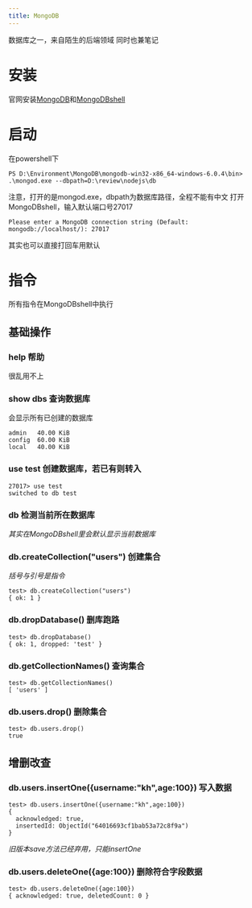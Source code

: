 ```yaml
---
title: MongoDB
---
```

数据库之一，来自陌生的后端领域
同时也兼笔记
# 安装
官网安装[MongoDB](https://www.mongodb.com/try/download/community)和[MongoDBshell](https://www.mongodb.com/try/download/shell)
# 启动
在powershell下
```shell
PS D:\Environment\MongoDB\mongodb-win32-x86_64-windows-6.0.4\bin> .\mongod.exe --dbpath=D:\review\nodejs\db
```
注意，打开的是mongod.exe，dbpath为数据库路径，全程不能有中文
打开MongoDBshell，输入默认端口号27017
```shell
Please enter a MongoDB connection string (Default: mongodb://localhost/): 27017
```
其实也可以直接打回车用默认
# 指令
所有指令在MongoDBshell中执行
## 基础操作
### help 帮助
很乱用不上
### show dbs 查询数据库
会显示所有已创建的数据库
```
admin   40.00 KiB
config  60.00 KiB
local   40.00 KiB
```
### use test 创建数据库，若已有则转入
```
27017> use test
switched to db test
```
### db 检测当前所在数据库
*其实在MongoDBshell里会默认显示当前数据库*
### db.createCollection("users") 创建集合
*括号与引号是指令*
```
test> db.createCollection("users")
{ ok: 1 }
```
### db.dropDatabase() 删库跑路
```
test> db.dropDatabase()
{ ok: 1, dropped: 'test' }
```
### db.getCollectionNames() 查询集合
```
test> db.getCollectionNames()
[ 'users' ]
```
### db.users.drop() 删除集合
```
test> db.users.drop()
true
```
## 增删改查
### db.users.insertOne({username:"kh",age:100}) 写入数据
```
test> db.users.insertOne({username:"kh",age:100})
{
  acknowledged: true,
  insertedId: ObjectId("64016693cf1bab53a72c8f9a")
}
```
*旧版本save方法已经弃用，只能insertOne*
### db.users.deleteOne({age:100}) 删除符合字段数据
```
test> db.users.deleteOne({age:100})
{ acknowledged: true, deletedCount: 0 }
```
